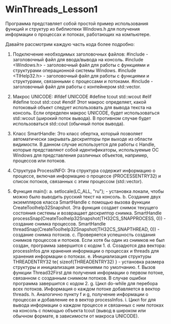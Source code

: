 # WinThreads_Lesson1
Программа представляет собой простой пример использования функций и структур из библиотеки Windows.h для получения информации о процессах и потоках, работающих на компьютере.

Давайте рассмотрим каждую часть кода более подробно:

1. Подключение необходимых заголовочных файлов:
#include <iostream> - заголовочный файл для ввода/вывода на консоль.
#include <Windows.h> - заголовочный файл для работы с функциями и структурами операционной системы Windows.
#include <TlHelp32.h> - заголовочный файл для работы с функциями и структурами, связанными с процессами и потоками.
#include <vector> - заголовочный файл для работы с контейнером std::vector.

2. Макрос UNICODE:
#ifdef UNICODE
#define tcout std::wcout
#elif
#define tcout std::cout
#endif 
Этот макрос определяет, какой потоковый объект следует использовать для вывода текста на консоль. Если определен макрос UNICODE, будет использоваться std::wcout (широкий поток вывода). В противном случае будет использоваться std::cout (обычный поток вывода).

3. Класс SmartHandle:
Это класс обертка, который позволяет автоматически закрывать дескрипторы при выходе из области видимости. В данном случае используется для работы с Handle, которые представляют собой идентификаторы, используемые ОС Windows для представления различных объектов, например, процессов или потоков.

4. Структура ProcessINFO:
Эта структура содержит информацию о процессе, включая информацию о процессе (PROCESSENTRY32) и список потоков, связанных с этим процессом (std::vector<THREADENTRY32>).

5. Функция main():
  a. setlocale(LC_ALL, "ru"); - установка локали, чтобы можно было выводить русский текст на консоль.
  b. Создание двух экземпляров класса SmartHandle с помощью вызова функции CreateToolhelp32Snapshot. Эта функция создает снимок текущего состояния системы и возвращает дескриптор снимка. 
    SmartHandle processSnap(CreateToolhelp32Snapshot(TH32CS_SNAPPROCESS, 0)) - создание снимка процессов.
    SmartHandle threadSnap(CreateToolhelp32Snapshot(TH32CS_SNAPTHREAD, 0)) - создание снимка потоков.
  c. Проверяется успешность создания снимков процессов и потоков. Если хотя бы один из снимков не был создан, программа завершится с кодом 1.
  d. Созадются два вектора: processInfos для хранения информации о процессах и threads для хранения информации о потоках.
  e. Инициализация структуры THREADENTRY32 te{ sizeof(THREADENTRY32) } - установка размера структуры и инициализация значениями по умолчанию.
  f. Вызов функции Thread32First для получения информации о первом потоке, связанном с созданным снимком потоков. В случае ошибки программа завершится с кодом 2.
  g. Цикл do-while для перебора всех потоков. Информация о каждом потоке добавляется в вектор threads.
  h. Аналогично пункту f и g, получение информации о процессах и добавление ее в вектор processInfos.
  i. Цикл for для вывода информации о каждом процессе и связанных с ним потоках на консоль с помощью объекта tcout (вывод в широком или обычном формате, в зависимости от макроса UNICODE).
